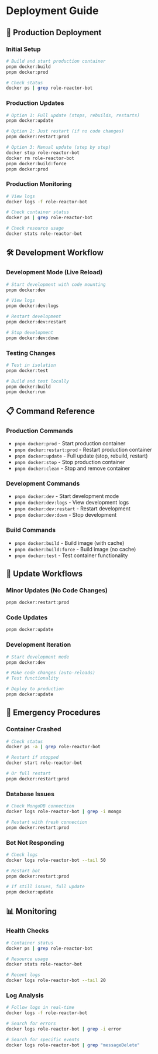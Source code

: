 # Deployment Guide

## 🚀 Production Deployment

### Initial Setup
```bash
# Build and start production container
pnpm docker:build
pnpm docker:prod

# Check status
docker ps | grep role-reactor-bot
```

### Production Updates
```bash
# Option 1: Full update (stops, rebuilds, restarts)
pnpm docker:update

# Option 2: Just restart (if no code changes)
pnpm docker:restart:prod

# Option 3: Manual update (step by step)
docker stop role-reactor-bot
docker rm role-reactor-bot
pnpm docker:build:force
pnpm docker:prod
```

### Production Monitoring
```bash
# View logs
docker logs -f role-reactor-bot

# Check container status
docker ps | grep role-reactor-bot

# Check resource usage
docker stats role-reactor-bot
```

## 🛠️ Development Workflow

### Development Mode (Live Reload)
```bash
# Start development with code mounting
pnpm docker:dev

# View logs
pnpm docker:dev:logs

# Restart development
pnpm docker:dev:restart

# Stop development
pnpm docker:dev:down
```

### Testing Changes
```bash
# Test in isolation
pnpm docker:test

# Build and test locally
pnpm docker:build
pnpm docker:run
```

## 📋 Command Reference

### Production Commands
- `pnpm docker:prod` - Start production container
- `pnpm docker:restart:prod` - Restart production container
- `pnpm docker:update` - Full update (stop, rebuild, restart)
- `pnpm docker:stop` - Stop production container
- `pnpm docker:clean` - Stop and remove container

### Development Commands
- `pnpm docker:dev` - Start development mode
- `pnpm docker:dev:logs` - View development logs
- `pnpm docker:dev:restart` - Restart development
- `pnpm docker:dev:down` - Stop development

### Build Commands
- `pnpm docker:build` - Build image (with cache)
- `pnpm docker:build:force` - Build image (no cache)
- `pnpm docker:test` - Test container functionality

## 🔄 Update Workflows

### Minor Updates (No Code Changes)
```bash
pnpm docker:restart:prod
```

### Code Updates
```bash
pnpm docker:update
```

### Development Iteration
```bash
# Start development mode
pnpm docker:dev

# Make code changes (auto-reloads)
# Test functionality

# Deploy to production
pnpm docker:update
```

## 🚨 Emergency Procedures

### Container Crashed
```bash
# Check status
docker ps -a | grep role-reactor-bot

# Restart if stopped
docker start role-reactor-bot

# Or full restart
pnpm docker:restart:prod
```

### Database Issues
```bash
# Check MongoDB connection
docker logs role-reactor-bot | grep -i mongo

# Restart with fresh connection
pnpm docker:restart:prod
```

### Bot Not Responding
```bash
# Check logs
docker logs role-reactor-bot --tail 50

# Restart bot
pnpm docker:restart:prod

# If still issues, full update
pnpm docker:update
```

## 📊 Monitoring

### Health Checks
```bash
# Container status
docker ps | grep role-reactor-bot

# Resource usage
docker stats role-reactor-bot

# Recent logs
docker logs role-reactor-bot --tail 20
```

### Log Analysis
```bash
# Follow logs in real-time
docker logs -f role-reactor-bot

# Search for errors
docker logs role-reactor-bot | grep -i error

# Search for specific events
docker logs role-reactor-bot | grep "messageDelete"
``` 
